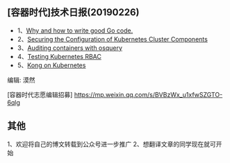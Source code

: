 ## [容器时代]技术日报(20190226)

- 1、[Why and how to write good Go code.](https://speakerdeck.com/campoy/an-introduction-to-go-cern)
- 2、[Securing the Configuration of Kubernetes Cluster Components](https://itnext.io/securing-the-configuration-of-kubernetes-cluster-components-c9004a1a32b3)
- 3、[Auditing containers with osquery](https://itnext.io/auditing-containers-with-osquery-389636f8c420)
- 4、[Testing Kubernetes RBAC](https://medium.com/yld-engineering-blog/testing-kubernetes-rbac-5e00dc93af8e)
- 5、[Kong on Kubernetes](https://medium.com/engineering-applift/kong-in-kubernetes-1c4ef3c47dae)

编辑: 漠然

[容器时代志愿编辑招募] https://mp.weixin.qq.com/s/BVBzWx_u1xfwSZGTO-6qlg

## 其他
1、欢迎将自己的博文转载到公众号进一步推广
2、想翻译文章的同学现在就可开始
